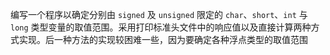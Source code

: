 编写一个程序以确定分别由 `signed` 及 `unsigned` 限定的 `char`、`short`、`int` 与 `long` 类型变量的取值范围。采用打印标准头文件中的响应值以及直接计算两种方式实现。后一种方法的实现较困难一些，因为要确定各种浮点类型的取值范围
